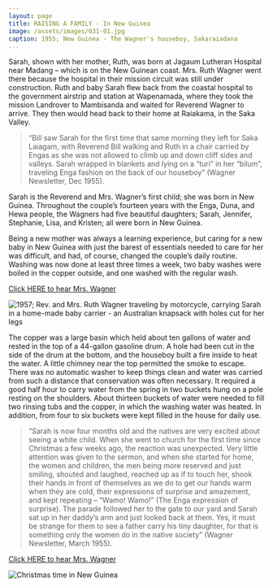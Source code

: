 ```yaml
---
layout: page
title: RAISING A FAMILY - In New Guinea
image: /assets/images/031-01.jpg
caption: 1955; New Guinea - The Wagner's houseboy, Sakaraiadana
...
```




Sarah, shown with her mother, Ruth, was born at Jagaum Lutheran
Hospital near Madang – which is on the New Guinean coast.  Mrs. Ruth
Wagner went there because the hospital in their mission circuit was still
under construction.  Ruth and baby Sarah flew back from the coastal
hospital to the government airstrip and station at Wapenamada, where
they took the mission Landrover to Mambisanda and waited for Reverend
Wagner to arrive.  They then would head back to their home at Raiakama,
in the Saka Valley.

> “Bill saw Sarah for the first time that same morning they left for
> Saka Laiagam, with Reverend Bill walking and Ruth in a chair
> carried by Engas as she was not allowed to climb up and down
> cliff sides and valleys.  Sarah wrapped in blankets and lying on a
> “turi” in her “bilum”, traveling Enga fashion on the back of our
> houseboy” (Wagner Newsletter, Dec 1955).

Sarah is the Reverend and Mrs. Wagner’s first child; she was born in New
Guinea.  Throughout the couple’s fourteen years with the Enga, Duna,
and Hewa people, the Wagners had five beautiful daughters; Sarah,
Jennifer, Stephanie, Lisa, and Kristen; all were born in New Guinea.

Being a new mother was always a learning experience, but caring for a
new baby in New Guinea with just the barest of essentials needed to care
for her was difficult, and had, of course, changed the couple’s daily
routine.   Washing was now done at least three times a week, two baby
washes were boiled in the copper outside, and one washed with the
regular wash.


[Click HERE to hear Mrs. Wagner](audio/031-001.mp3)

![1957; Rev. and Mrs. Ruth Wagner traveling by motorcycle, carrying Sarah in a home-made baby carrier - an  Australian knapsack with holes cut for her legs](/assets/images/031-02.jpg)

The copper was a large basin which held about ten gallons of water and
rested in the top of a 44-gallon gasoline drum.  A hole had been cut in the
side of the drum at the bottom, and the houseboy built a fire inside to heat
the water.  A little chimney near the top permitted the smoke to escape.
There was no automatic washer to keep things clean and water was carried
from such a distance that conservation was often necessary.  It required a
good half hour to carry water from the spring in two buckets hung on a
pole resting on the shoulders.  About thirteen buckets of water were
needed to fill two rinsing tubs and the copper, in which the washing water
was heated.  In addition, from four to six buckets were kept filled in the
house for daily use.

> “Sarah is now four months old and the natives are very excited
> about seeing a white child.  When she went to church for the
> first time since Christmas a few weeks ago, the reaction was
> unexpected.  Very little attention was given to the sermon, and
> when she started for home, the women and children, the men
> being more reserved and just smiling, shouted and laughed,
> reached up as if to touch her, shook their hands in front of
> themselves as we do to get our hands warm when they are
> cold, their expressions of surprise and amazement, and kept
> repeating – “Wamo! Wamo!”  (The Enga expression of surprise).
> The parade followed her to the gate to our yard and Sarah sat
> up in her daddy’s arm and just looked back at them.  Yes, it
> must be strange for them to see a father carry his tiny
> daughter, for that is something only the women do in the native
> society” (Wagner Newsletter, March 1955).

[Click HERE to hear Mrs. Wagner](audio/033-001.mp3)

![Christmas time in New Guinea](/assets/images/033-01.jpg)

